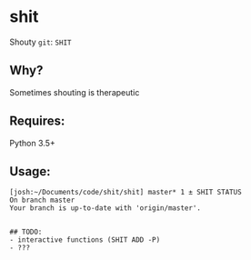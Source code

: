 # shit
Shouty `git`: `SHIT`

## Why?
Sometimes shouting is therapeutic

## Requires:
Python 3.5+

## Usage:
```
[josh:~/Documents/code/shit/shit] master* 1 ± SHIT STATUS
On branch master
Your branch is up-to-date with 'origin/master'.


## TODO:
- interactive functions (SHIT ADD -P)
- ???
```
